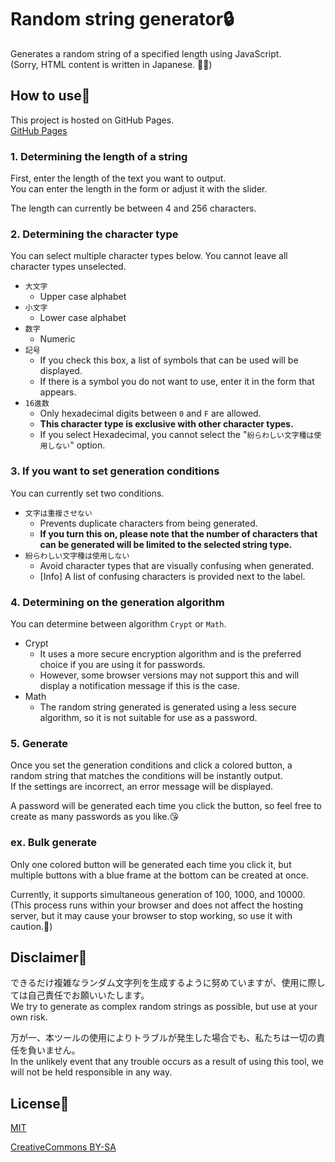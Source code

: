 # Random string generator🔒

Generates a random string of a specified length using JavaScript.<br>
(Sorry, HTML content is written in Japanese. 🙇‍♂️)

## How to use🤔
This project is hosted on GitHub Pages.<br>
[GitHub Pages](https://ennacx.github.io/pwdgen/)

### 1. Determining the length of a string
First, enter the length of the text you want to output.<br>
You can enter the length in the form or adjust it with the slider.

The length can currently be between 4 and 256 characters.

### 2. Determining the character type
You can select multiple character types below. You cannot leave all character types unselected.

- ```大文字```
  - Upper case alphabet
- ```小文字```
  - Lower case alphabet
- ```数字```
  - Numeric
- ```記号```
  - If you check this box, a list of symbols that can be used will be displayed.
  - If there is a symbol you do not want to use, enter it in the form that appears.
- ```16進数```
  - Only hexadecimal digits between ```0``` and ```F``` are allowed.
  - **This character type is exclusive with other character types.**
  - If you select Hexadecimal, you cannot select the "```紛らわしい文字種は使用しない```" option.

### 3. If you want to set generation conditions
You can currently set two conditions.

- ```文字は重複させない```
  - Prevents duplicate characters from being generated.
  - **If you turn this on, please note that the number of characters that can be generated will be limited to the selected string type.**
- ```紛らわしい文字種は使用しない```
  - Avoid character types that are visually confusing when generated.
  - \[Info\] A list of confusing characters is provided next to the label.

### 4. Determining on the generation algorithm
You can determine between algorithm ```Crypt``` or ```Math```.

- Crypt
  - It uses a more secure encryption algorithm and is the preferred choice if you are using it for passwords.
  - However, some browser versions may not support this and will display a notification message if this is the case.
- Math
  - The random string generated is generated using a less secure algorithm, so it is not suitable for use as a password.

### 5. Generate
Once you set the generation conditions and click a colored button, a random string that matches the conditions will be instantly output.<br>
If the settings are incorrect, an error message will be displayed.

A password will be generated each time you click the button, so feel free to create as many passwords as you like.😘

### ex. Bulk generate
Only one colored button will be generated each time you click it, but multiple buttons with a blue frame at the bottom can be created at once.

Currently, it supports simultaneous generation of 100, 1000, and 10000.<br>
(This process runs within your browser and does not affect the hosting server, but it may cause your browser to stop working, so use it with caution.🤪)

## Disclaimer🥺
できるだけ複雑なランダム文字列を生成するように努めていますが、使用に際しては自己責任でお願いいたします。<br>
We try to generate as complex random strings as possible, but use at your own risk.

万が一、本ツールの使用によりトラブルが発生した場合でも、私たちは一切の責任を負いません。<br>
In the unlikely event that any trouble occurs as a result of using this tool, we will not be held responsible in any way.

## License🧐
[MIT](https://en.wikipedia.org/wiki/MIT_License)

[CreativeCommons BY-SA](https://creativecommons.org/licenses/by-sa/4.0/)